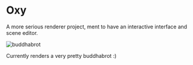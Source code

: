 # Oxy

A more serious renderer project, ment to have an interactive interface and scene editor.

![buddhabrot](https://i.imgur.com/cCUmBO6.png)

Currently renders a very pretty buddhabrot :)
